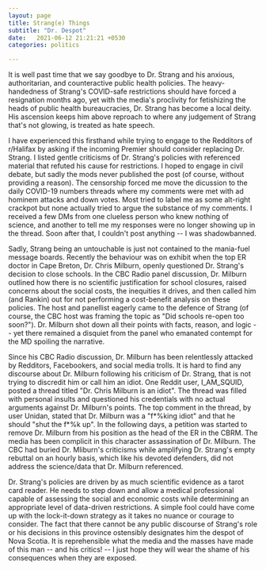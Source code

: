 ```yaml
---
layout: page
title: Strang(e) Things
subtitle: "Dr. Despot"
date:   2021-06-12 21:21:21 +0530
categories: politics

---
```


It is well past time that we say goodbye to Dr. Strang and his anxious, authoritarian, and counteractive public health policies.
The heavy-handedness of Strang's COVID-safe restrictions should have forced a resignation months ago, yet with the media's proclivity for
fetishizing the heads of public health bureaucracies, Dr. Strang has become a local deity. 
His ascension keeps him above reproach to where any judgement of Strang that's not glowing, is treated as hate speech.   

I have experienced this firsthand while trying to engage to the Redditors of r/Halifax by asking if the incoming Premier should consider replacing Dr. Strang. I listed gentle criticisms of Dr. Strang's policies with referenced material that refuted his cause for restrictions. I hoped to engage in civil debate, but sadly the mods never published the post (of course, without providing a reason). The censorship forced me move the dicussion to the daily COVID-19 numbers threads where my comments were met with ad hominem attacks and down votes. Most tried to label me as some alt-right crackpot but none actually tried to argue the substance of my comments. I received a few DMs from one clueless person who knew nothing of science, and another to tell me my responses were no longer showing up in the thread. Soon after that, I couldn't post anything -- I was shadowbanned.
  
Sadly, Strang being an untouchable is just not contained to the mania-fuel message boards. Recently the behaviour was on exhibit when the top ER doctor in Cape Breton, 
Dr. Chris Milburn, openly questioned Dr. Strang's decision to close schools. In the CBC Radio panel discussion, Dr. Milburn outlined how there is no scientific justification 
for school closures, raised concerns about the social costs, the inequities it drives, and then called him (and Rankin) out for not performing a cost-benefit analysis on these policies. 
The host and panellist eagerly came to the defence of Strang (of course, the CBC host was framing the topic as "Did schools re-open too soon?"). 
Dr. Milburn shot down all their points with facts, reason, and logic -- yet there remained a disquiet from the panel who emanated contempt for the MD spoiling the narrative. 

Since his CBC Radio discussion, Dr. Milburn has been relentlessly attacked by Redditors, Facebookers, and social media trolls. It is hard to find any discourse about
Dr. Milburn following his criticism of Dr. Strang, that is not trying to discredit him or call him an idiot.
One Reddit user, I_AM_SQUID, posted a thread titled "Dr. Chris Milburn is an idiot". The thread was filled with personal insults and questioned his credentials 
with no actual arguments against Dr. Milburn's points. The top comment in the thread, by user Unidan, stated that Dr. Milburn was a "f*%king idiot" and that he should "shut 
the f*%k up".  In the following days, a petition was started to remove Dr. Milburn from his position as the head of the ER in the CBRM. 
The media has been complicit in this character assassination of Dr. Milburn. The CBC had buried Dr. Mliburn's criticisms while amplifying Dr. Strang's empty rebuttal on an hourly basis, which like his devoted defenders,
did not address the science/data that Dr. Milburn referenced. 

Dr. Strang's policies are driven by as much scientific evidence as a tarot card reader. He needs to step down and allow a medical professional capable of assessing the social and economic costs while determining an appropriate level of data-driven restrictions. A simple fool could have come up with the lock-it-down strategy as it takes no nuance or courage to consider. The fact that there cannot be any public discourse of Strang's role or his decisions in this province ostensibly designates him the despot of Nova Scotia. It is reprehensible what the media and the masses have made of this man -- and his critics! -- I just hope they will wear the shame of his consequences when they are exposed.
